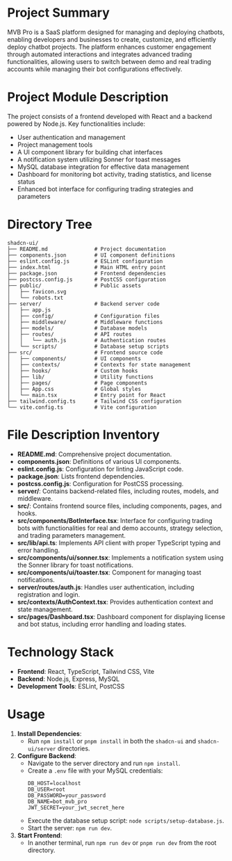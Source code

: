 # Project Summary
MVB Pro is a SaaS platform designed for managing and deploying chatbots, enabling developers and businesses to create, customize, and efficiently deploy chatbot projects. The platform enhances customer engagement through automated interactions and integrates advanced trading functionalities, allowing users to switch between demo and real trading accounts while managing their bot configurations effectively.

# Project Module Description
The project consists of a frontend developed with React and a backend powered by Node.js. Key functionalities include:
- User authentication and management
- Project management tools
- A UI component library for building chat interfaces
- A notification system utilizing Sonner for toast messages
- MySQL database integration for effective data management
- Dashboard for monitoring bot activity, trading statistics, and license status
- Enhanced bot interface for configuring trading strategies and parameters

# Directory Tree
```
shadcn-ui/
├── README.md               # Project documentation
├── components.json         # UI component definitions
├── eslint.config.js        # ESLint configuration
├── index.html              # Main HTML entry point
├── package.json            # Frontend dependencies
├── postcss.config.js       # PostCSS configuration
├── public/                 # Public assets
│   ├── favicon.svg
│   └── robots.txt
├── server/                 # Backend server code
│   ├── app.js
│   ├── config/             # Configuration files
│   ├── middleware/         # Middleware functions
│   ├── models/             # Database models
│   ├── routes/             # API routes
│   │   └── auth.js         # Authentication routes
│   └── scripts/            # Database setup scripts
├── src/                    # Frontend source code
│   ├── components/         # UI components
│   ├── contexts/           # Contexts for state management
│   ├── hooks/              # Custom hooks
│   ├── lib/                # Utility functions
│   ├── pages/              # Page components
│   ├── App.css             # Global styles
│   └── main.tsx            # Entry point for React
├── tailwind.config.ts      # Tailwind CSS configuration
└── vite.config.ts          # Vite configuration
```

# File Description Inventory
- **README.md**: Comprehensive project documentation.
- **components.json**: Definitions of various UI components.
- **eslint.config.js**: Configuration for linting JavaScript code.
- **package.json**: Lists frontend dependencies.
- **postcss.config.js**: Configuration for PostCSS processing.
- **server/**: Contains backend-related files, including routes, models, and middleware.
- **src/**: Contains frontend source files, including components, pages, and hooks.
- **src/components/BotInterface.tsx**: Interface for configuring trading bots with functionalities for real and demo accounts, strategy selection, and trading parameters management.
- **src/lib/api.ts**: Implements API client with proper TypeScript typing and error handling.
- **src/components/ui/sonner.tsx**: Implements a notification system using the Sonner library for toast notifications.
- **src/components/ui/toaster.tsx**: Component for managing toast notifications.
- **server/routes/auth.js**: Handles user authentication, including registration and login.
- **src/contexts/AuthContext.tsx**: Provides authentication context and state management.
- **src/pages/Dashboard.tsx**: Dashboard component for displaying license and bot status, including error handling and loading states.

# Technology Stack
- **Frontend**: React, TypeScript, Tailwind CSS, Vite
- **Backend**: Node.js, Express, MySQL
- **Development Tools**: ESLint, PostCSS

# Usage
1. **Install Dependencies**:
   - Run `npm install` or `pnpm install` in both the `shadcn-ui` and `shadcn-ui/server` directories.
2. **Configure Backend**:
   - Navigate to the server directory and run `npm install`.
   - Create a `.env` file with your MySQL credentials:
     ```
     DB_HOST=localhost
     DB_USER=root
     DB_PASSWORD=your_password
     DB_NAME=bot_mvb_pro
     JWT_SECRET=your_jwt_secret_here
     ```
   - Execute the database setup script: `node scripts/setup-database.js`.
   - Start the server: `npm run dev`.
3. **Start Frontend**:
   - In another terminal, run `npm run dev` or `pnpm run dev` from the root directory.
